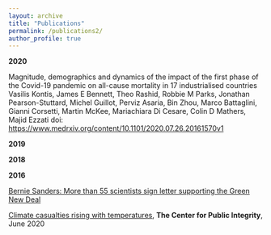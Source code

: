```yaml
---
layout: archive
title: "Publications"
permalink: /publications2/
author_profile: true
---
```


<b>2020</b>

Magnitude, demographics and dynamics of the impact of the first phase of the Covid-19 pandemic on all-cause mortality in 17 industrialised countries Vasilis Kontis, James E Bennett, Theo Rashid, Robbie M Parks, Jonathan Pearson-Stuttard, Michel Guillot, Perviz Asaria, Bin Zhou, Marco Battaglini, Gianni Corsetti, Martin McKee, Mariachiara Di Cesare, Colin D Mathers, Majid Ezzati doi: <a href='https://www.medrxiv.org/content/10.1101/2020.07.26.20161570v1' target="_blank">https://www.medrxiv.org/content/10.1101/2020.07.26.20161570v1</a>

<b>2019</b>

<b>2018</b>

<b>2016</b>

<a href='https://bit.ly/2uiY1Qz' target="_blank">Bernie Sanders: More than 55 scientists sign letter supporting the Green New Deal</a>

<a href='https://publicintegrity.org/environment/hidden-epidemics/heat-deaths-climate-change-arizona' target="_blank">Climate casualties rising with temperatures</a>, <b>The Center for Public Integrity</b>, June 2020<br>
